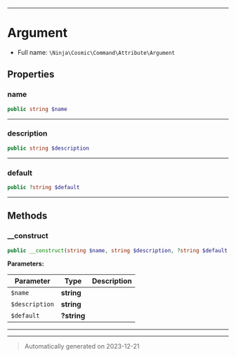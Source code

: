 ***

# Argument





* Full name: `\Ninja\Cosmic\Command\Attribute\Argument`



## Properties


### name



```php
public string $name
```






***

### description



```php
public string $description
```






***

### default



```php
public ?string $default
```






***

## Methods


### __construct



```php
public __construct(string $name, string $description, ?string $default = null): mixed
```








**Parameters:**

| Parameter | Type | Description |
|-----------|------|-------------|
| `$name` | **string** |  |
| `$description` | **string** |  |
| `$default` | **?string** |  |





***


***
> Automatically generated on 2023-12-21
